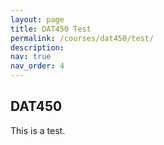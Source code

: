 ```yaml
---
layout: page
title: DAT450 Test
permalink: /courses/dat450/test/
description:
nav: true
nav_order: 4
---
```


## DAT450

This is a test.
